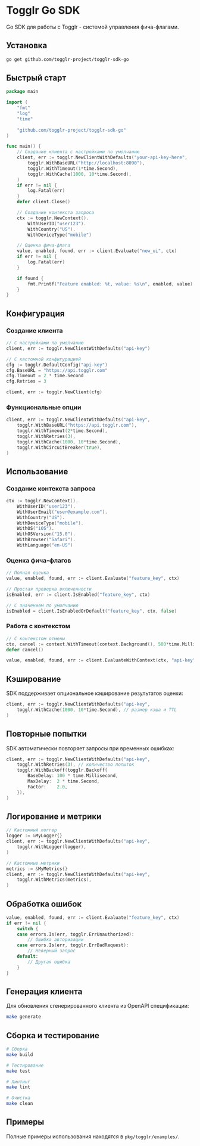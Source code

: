 # Togglr Go SDK

Go SDK для работы с Togglr - системой управления фича-флагами.

## Установка

```bash
go get github.com/togglr-project/togglr-sdk-go
```

## Быстрый старт

```go
package main

import (
    "fmt"
    "log"
    "time"
    
    "github.com/togglr-project/togglr-sdk-go"
)

func main() {
    // Создание клиента с настройками по умолчанию
    client, err := togglr.NewClientWithDefaults("your-api-key-here",
        togglr.WithBaseURL("http://localhost:8090"),
        togglr.WithTimeout(1*time.Second),
        togglr.WithCache(1000, 10*time.Second),
    )
    if err != nil {
        log.Fatal(err)
    }
    defer client.Close()

    // Создание контекста запроса
    ctx := togglr.NewContext().
        WithUserID("user123").
        WithCountry("US").
        WithDeviceType("mobile")

    // Оценка фича-флага
    value, enabled, found, err := client.Evaluate("new_ui", ctx)
    if err != nil {
        log.Fatal(err)
    }

    if found {
        fmt.Printf("Feature enabled: %t, value: %s\n", enabled, value)
    }
}
```

## Конфигурация

### Создание клиента

```go
// С настройками по умолчанию
client, err := togglr.NewClientWithDefaults("api-key")

// С кастомной конфигурацией
cfg := togglr.DefaultConfig("api-key")
cfg.BaseURL = "https://api.togglr.com"
cfg.Timeout = 2 * time.Second
cfg.Retries = 3

client, err := togglr.NewClient(cfg)
```

### Функциональные опции

```go
client, err := togglr.NewClientWithDefaults("api-key",
    togglr.WithBaseURL("https://api.togglr.com"),
    togglr.WithTimeout(2*time.Second),
    togglr.WithRetries(3),
    togglr.WithCache(1000, 10*time.Second),
    togglr.WithCircuitBreaker(true),
)
```

## Использование

### Создание контекста запроса

```go
ctx := togglr.NewContext().
    WithUserID("user123").
    WithUserEmail("user@example.com").
    WithCountry("US").
    WithDeviceType("mobile").
    WithOS("iOS").
    WithOSVersion("15.0").
    WithBrowser("Safari").
    WithLanguage("en-US")
```

### Оценка фича-флагов

```go
// Полная оценка
value, enabled, found, err := client.Evaluate("feature_key", ctx)

// Простая проверка включенности
isEnabled, err := client.IsEnabled("feature_key", ctx)

// С значением по умолчанию
isEnabled = client.IsEnabledOrDefault("feature_key", ctx, false)
```

### Работа с контекстом

```go
// С контекстом отмены
ctx, cancel := context.WithTimeout(context.Background(), 500*time.Millisecond)
defer cancel()

value, enabled, found, err := client.EvaluateWithContext(ctx, "api-key", "feature_key", reqCtx)
```

## Кэширование

SDK поддерживает опциональное кэширование результатов оценки:

```go
client, err := togglr.NewClientWithDefaults("api-key",
    togglr.WithCache(1000, 10*time.Second), // размер кэша и TTL
)
```

## Повторные попытки

SDK автоматически повторяет запросы при временных ошибках:

```go
client, err := togglr.NewClientWithDefaults("api-key",
    togglr.WithRetries(3), // количество попыток
    togglr.WithBackoff(togglr.Backoff{
        BaseDelay: 100 * time.Millisecond,
        MaxDelay:  2 * time.Second,
        Factor:    2.0,
    }),
)
```

## Логирование и метрики

```go
// Кастомный логгер
logger := &MyLogger{}
client, err := togglr.NewClientWithDefaults("api-key",
    togglr.WithLogger(logger),
)

// Кастомные метрики
metrics := &MyMetrics{}
client, err := togglr.NewClientWithDefaults("api-key",
    togglr.WithMetrics(metrics),
)
```

## Обработка ошибок

```go
value, enabled, found, err := client.Evaluate("feature_key", ctx)
if err != nil {
    switch {
    case errors.Is(err, togglr.ErrUnauthorized):
        // Ошибка авторизации
    case errors.Is(err, togglr.ErrBadRequest):
        // Неверный запрос
    default:
        // Другая ошибка
    }
}
```

## Генерация клиента

Для обновления сгенерированного клиента из OpenAPI спецификации:

```bash
make generate
```

## Сборка и тестирование

```bash
# Сборка
make build

# Тестирование
make test

# Линтинг
make lint

# Очистка
make clean
```

## Примеры

Полные примеры использования находятся в `pkg/togglr/examples/`.
